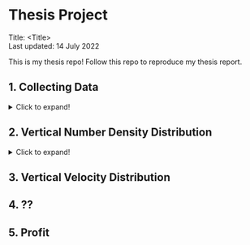 # Thesis Project
Title: \<Title> \
Last updated: 14 July 2022 

This is my thesis repo! Follow this repo to reproduce my thesis report.

## 1. Collecting Data
<details>
<summary>Click to expand!</summary>

* [1.1. Gaia DR3 and 2MASS](<1. Collecting Data/1.1. Gaia DR3 and 2MASS.ipynb>)
* [1.2. RAVE6](<1. Collecting Data/1.2. RAVE6.ipynb>)
* [1.3. APOGEE (SDSS17)](<1. Collecting Data/1.3. APOGEE (SDSS17).ipynb>)
* [1.4. GALAH DR3](<1. Collecting Data/1.4. GALAH DR3.ipynb>)
* [1.5. LAMOST DR7](<1. Collecting Data/1.5. LAMOST DR7.ipynb>)
* [1.6. Combine](<1. Collecting Data/1.6. Combine.ipynb>)
* [1.7. Filter rvs](<1. Collecting Data/1.7. Filter rvs.ipynb>)
* [1.8. Best RV](<1. Collecting Data/1.8. Best RV.ipynb>)
* [1.9. simple 2MASS](<1. Collecting Data/1.9. simple 2MASS.ipynb>)
</details>

## 2. Vertical Number Density Distribution
<details>
<summary>Click to expand!</summary>

* [2.1. Spectral Class](<2. Vertical Number Density/2.1. Spectral Class.ipynb>)
* [2.2. Cutting](<2. Vertical Number Density/2.2. Cutting.ipynb>)
</details>

## 3. Vertical Velocity Distribution

## 4. ??

## 5. Profit